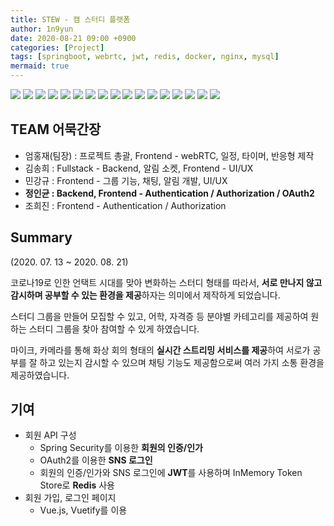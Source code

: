 ```yaml
---
title: STEW - 캠 스터디 플랫폼
author: 1n9yun
date: 2020-08-21 09:00 +0900
categories: [Project]
tags: [springboot, webrtc, jwt, redis, docker, nginx, mysql]
mermaid: true
---
```


<div 
id="stew-swiper"
class="swiper-container"
data-dotted='true'
data-loop='true'
data-autoplay='{"delay": 4000, "disableOnInteraction": false}'
data-pagination='{"el": ".swiper-pagination", "clickable": true}'
data-navigation='{"nextEl": ".swiper-button-next", "prevEl": ".swiper-button-prev"}'
data-lazy='{"loadPrevNext": true}'
>
  <img src="/assets/img/posts/project/stew/main.jpeg">
  <img src="/assets/img/posts/project/stew/register-normal.jpeg">
  <img src="/assets/img/posts/project/stew/register-social.jpeg">
  <img src="/assets/img/posts/project/stew/login.jpeg">
  <img src="/assets/img/posts/project/stew/study-list.jpeg">
  <img src="/assets/img/posts/project/stew/study-list-search.jpeg">
  <img src="/assets/img/posts/project/stew/study-participate.jpeg">
  <img src="/assets/img/posts/project/stew/study-private-accept.jpeg">
  <img src="/assets/img/posts/project/stew/study-create.jpeg">
  <img src="/assets/img/posts/project/stew/study-detail-1.jpeg">
  <img src="/assets/img/posts/project/stew/study-detail-2.jpeg">
  <img src="/assets/img/posts/project/stew/cam-study-ready.jpeg">
  <img src="/assets/img/posts/project/stew/cam-study.jpeg">
  <img src="/assets/img/posts/project/stew/mypage-1.jpeg">
  <img src="/assets/img/posts/project/stew/mypage-2.jpeg">
  <img src="/assets/img/posts/project/stew/mypage-3.jpeg">
  <img src="/assets/img/posts/project/stew/guide.jpeg">
</div>

## TEAM 어묵간장
  * 엄홍재(팀장) : 프로젝트 총괄, Frontend - webRTC, 일정, 타이머, 반응형 제작  
  * 김송희 : Fullstack - Backend, 알림 소켓, Frontend - UI/UX  
  * 민강규 : Frontend - 그룹 기능, 채팅, 알림 개발, UI/UX  
  * **정인균 : Backend, Frontend - Authentication / Authorization / OAuth2**  
  * 조희진 : Frontend - Authentication / Authorization

## Summary
(2020. 07. 13 ~ 2020. 08. 21)  

코로나19로 인한 언택트 시대를 맞아 변화하는 스터디 형태를 따라서, **서로 만나지 않고 감시하며 공부할 수 있는 환경을 제공**하자는 의미에서 제작하게 되었습니다.

스터디 그룹을 만들어 모집할 수 있고, 어학, 자격증 등 분야별 카테고리를 제공하여 원하는 스터디 그룹을 찾아 참여할 수 있게 하였습니다.

마이크, 카메라를 통해 화상 회의 형태의 **실시간 스트리밍 서비스를 제공**하여 서로가 공부를 잘 하고 있는지 감시할 수 있으며 채팅 기능도 제공함으로써 여러 가지 소통 환경을 제공하였습니다.

## 기여

* 회원 API 구성
  * Spring Security를 이용한 **회원의 인증/인가**
  * OAuth2를 이용한 **SNS 로그인**
  * 회원의 인증/인가와 SNS 로그인에 **JWT**를 사용하며 InMemory Token Store로 **Redis** 사용
* 회원 가입, 로그인 페이지
  * Vue.js, Vuetify를 이용

<!-- ### 주요 기능 -->
<!-- * 무한 스크롤 - [**메인 페이지의 스터디 목록**](javascript:slideTo(4)) -->
<!-- * 웹 소켓 - [**알림**](javascript:slideTo(7)), [**채팅**](javascript:slideTo(12)) -->
<!-- * WebRTC - [**실시간 스트리밍**](javascript:slideTo(12)) -->
<!-- * Spring Security - 사용자 [**인증**](javascript:slideTo(3)), 인가, [**소셜 로그인**](javascript:slideTo(2)) -->
<!--  -->
<!-- ## 짧후기 -->
<!--  -->
<!-- 비전공자와의 협업으로 프로젝트를 진행하게 되었는데, 비전공자 분들이 프론트엔드, 나를 포함한 전공자들이 백엔드를 맡아서 처음으로 화면단과 서버단을 분리하여 개발하게 되었다. -->
<!--  -->
<!-- 그 과정에서 이전에 배웠던 세션 인증 방식을 사용할 수 없게 되었다.   -->
<!-- 그에따라 자연스럽게 다른 인증 방식을 적용해야 했고 그 과정에서 많은 것을 배울 수 있었다. -->
<!--  -->
<!-- 여기부터는 가르쳐 주는 사람이 없다. 내 스스로 공부하며 깨우치고 개발해야 했다. 스스로 배우는 것이 익숙하진 않았지만 **최대한 의미있는 경험을 하기위해 노력했다.** -->
<!--  -->
<!-- 그래서 누군가 하는 강의를 듣고 공부하는 것이 아니라 스스로 공식 문서들부터 해외, 국내 아티클들을 보며 공부했다. 덕분에 새로운 기술들을 혼자 학습하는 것에 자신감이 생겼다. -->
<!--  -->
<!-- 특히 이 프로젝트에서 처음으로 이런 자기주도방식으로 공부하다 보니 고민 상황이 많이 있었다.   -->
<!-- Spring Security + JWT를 학습/적용해보면서 아주 긴 시간(약 2-3주)동안 한 문제로 고민해보는 경험도 있었다. -->
<!--  -->
<!-- 하지만 아쉬운 점 또한 많이 있었다. -->
<!--  -->
<!-- 내가 맡은 부분은 아니지만 WebRTC 와 관련해서 특정 인원들은 서로를 볼 수 없다거나 6인 이상 스트리밍이 안된다거나 하는 문제들이 있었다.   -->
<!-- 인터넷에 공개되어 있는 TURN 서버 소스를 그대로 사용한 것으로 알고 있는데 나중에 시간이 되면 내가 직접 고치고 개발하고 싶은 마음이 있다. -->
<!--  -->
<!-- ## 기여 -->
<!-- * [SpringSecurity, JWT를 이용한 Authentication, Authorization](#springsecurity-jwt를-이용한-authentication-authorization) -->
<!-- * [Spring OAuth2를 이용한 SNS 로그인](#spring-oauth2를-이용한-sns-로그인) -->
<!-- * [로그인, 회원가입 Front-End](#로그인-회원가입-front-end) -->
<!--  -->
<!-- ### SpringSecurity, JWT를 이용한 Authentication, Authorization -->
<!--  -->
<!-- #### 인증(로그인) 과정 -->
<!--  -->
<!-- ![login flow](/assets/img/project/stew/login-flow.png) -->
<!-- Drawn using [code2flow](https://app.code2flow.com/) -->
<!-- {:.figcaption} -->
<!--  -->
<!-- ##### Authenticated -->
<!--  -->
<!-- 요청 파라미터 Email, Password를 DB에서 조회하여 인증한다. -->
<!--  -->
<!-- ##### Token Already Generated? -->
<!--  -->
<!-- 해당 회원의 토큰이 이미 생성되어있을 경우 해당 토큰을 무효화한다. -->
<!--  -->
<!-- 이 토큰으로 요청이 들어오면 거부할 수 있도록 Blacklisting -->
<!--  -->
<!-- ##### Response new Tokens -->
<!--  -->
<!-- 생성된 새 토큰들을 응답하고 서버에서는 Refresh Token 만을 유저 PK를 키로하여 Redis에 저장한다. -->
<!--  -->
<!-- #### 토큰 재발급 과정 -->
<!--  -->
<!-- ![token refresh flow](/assets/img/project/stew/token-refresh-flow.png) -->
<!-- Drawn using [code2flow](https://app.code2flow.com/) -->
<!-- {:.figcaption} -->
<!--  -->
<!-- ##### is refreshToken valid? -->
<!--  -->
<!-- JWT 유효성 검사 -->
<!--  -->
<!-- ##### is each Token equals? -->
<!--  -->
<!-- 앞서 서버에 저장된 요청 유저의 refresh token을 가져와서 요청으로 전달된 refresh token과 비교한다.  -->
<!--  -->
<!-- 완전히 같지 않으면 거부한다. -->
<!--  -->
<!-- 같다면 유효한 요청이므로 새 AccessToken을 발급하여 응답하고 기존 AccessToken은 Blacklisting. -->
<!--  -->
<!-- #### 인가 과정 -->
<!--  -->
<!-- ![authorization flow](/assets/img/project/stew/authorization-flow.png) -->
<!-- Drawn using [code2flow](https://app.code2flow.com/) -->
<!-- {:.figcaption} -->
<!--  -->
<!-- #### 로그아웃 & 중복 로그인에 대해 -->
<!--  -->
<!-- 중복 로그인을 허용하지 않기로 하면서 기존 인증 정보를 파기해야할 필요가 생겼다. -->
<!--  -->
<!-- 그래서 위의 로그인, 토큰 재발급 과정에서 토큰을 Blacklist에 추가하는 로직과 인가 과정에서 토큰 검증 과정이 추가되었다. -->
<!--  -->
<!-- ### Spring OAuth2를 이용한 SNS 로그인 -->
<!--  -->
<!-- ![oauth login flow](/assets/img/project/stew/oauth2-login-flow.png) -->
<!-- Drawn using <https://www.websequencediagrams.com/> -->
<!-- {:.figcaption} -->
<!--  -->
<!-- * 사용자가 자신의 인증 정보를 입력하여 Front-End(Client)에서 OAuth Provider(Google, Facebook ....)로 사용자 인증을 요청한다. -->
<!-- * 인증이 성공하면 Provider는 지정해둔 Callback Url(Back-end)로 인증 결과를 리다이렉트 한다. -->
<!-- * 여기서 Spring OAuth가 Code를 가지고 Provider의 token을 발급 받는다. -->
<!-- * 그리고 그 토큰으로 유저 정보를 요청하고, 응답 받는다. -->
<!-- * 응답 받은 유저 정보로 백엔드 서버에서 사용할 Token을 발급하고, Front-end의 인증 페이지로 토큰 정보와 함께 리다이렉트하여 로그인을 완료한다. -->
<!--  -->
<!-- 그 이후는 일반 사용자의 토큰 라이프사이클과 동일하게 구현하였다. -->
<!--  -->
<!-- ### Client에서 토큰 저장 위치 -->
<!--  -->
<!-- 과거 [여기](/log/develop/2020-12-26-springsecurity-jwt/)에서 Client에서의 토큰 저장 위치를 LocalStorage로 정하고 마무리했었다. -->
<!--  -->
<!-- <!-- 하지만 보안 문제를 생각해보면, `HttpOnly` 속성과 CSRF Filter를 이용하여 XSS, CSRF 공격을 쉽게 방어할 수 있다는 점, 클라이언트에서 따로 인증 정보를 포함해주지 않아도 된다는 점에서 쿠키로 저장하는 것도 좋아보인다. -->